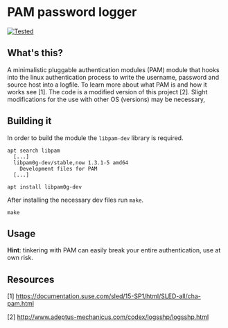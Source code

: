 # PAM password logger

[![Tested](https://img.shields.io/badge/Debian%2010-tested-green.svg)](https://shields.io/)

## What's this?

A minimalistic pluggable authentication modules (PAM) module that hooks into the linux authentication process to write the username, password and source host into a logfile. To learn more about what PAM is and how it works see [1]. The code is a modified version of this project [2]. Slight modifications for the use with other OS (versions) may be necessary,

## Building it

In order to build the module the `libpam-dev` library is required.
```
apt search libpam
  [...]
  libpam0g-dev/stable,now 1.3.1-5 amd64
    Development files for PAM
  [...]
  
apt install libpam0g-dev
```
After installing the necessary dev files run `make`.
```
make
```

## Usage

**Hint**: tinkering with PAM can easily break your entire authentication, use at own risk.

## Resources
[1] https://documentation.suse.com/sled/15-SP1/html/SLED-all/cha-pam.html

[2] http://www.adeptus-mechanicus.com/codex/logsshp/logsshp.html
